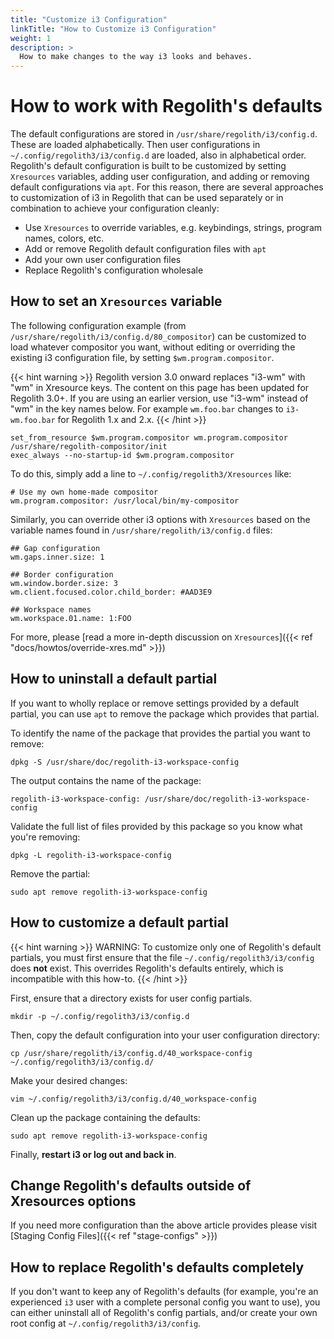 ```yaml
---
title: "Customize i3 Configuration"
linkTitle: "How to Customize i3 Configuration"
weight: 1
description: >
  How to make changes to the way i3 looks and behaves.
---
```


# How to work with Regolith's defaults

The default configurations are stored in `/usr/share/regolith/i3/config.d`. These are loaded alphabetically. Then user configurations in `~/.config/regolith3/i3/config.d` are loaded, also in alphabetical order. Regolith's default configuration is built to be customized by setting `Xresources` variables, adding user configuration, and adding or removing default configurations via `apt`. For this reason, there are several approaches to customization of i3 in Regolith that can be used separately or in combination to achieve your configuration cleanly:

- Use `Xresources` to override variables, e.g. keybindings, strings, program names, colors, etc.
- Add or remove Regolith default configuration files with `apt`
- Add your own user configuration files
- Replace Regolith's configuration wholesale

## How to set an `Xresources` variable

The following configuration example (from `/usr/share/regolith/i3/config.d/80_compositor`) can be customized to load whatever compositor you want, without editing or overriding the existing i3 configuration file, by setting `$wm.program.compositor`.

{{< hint warning >}}
Regolith version 3.0 onward replaces "i3-wm" with "wm" in Xresource keys.  The content on this page has been updated for Regolith 3.0+.  If you are using an earlier version, use "i3-wm" instead of "wm" in the key names below.  For example `wm.foo.bar` changes to `i3-wm.foo.bar` for Regolith 1.x and 2.x.
{{< /hint >}}

```
set_from_resource $wm.program.compositor wm.program.compositor /usr/share/regolith-compositor/init
exec_always --no-startup-id $wm.program.compositor
```

To do this, simply add a line to `~/.config/regolith3/Xresources` like:

```
# Use my own home-made compositor
wm.program.compositor: /usr/local/bin/my-compositor
```

Similarly, you can override other i3 options with `Xresources` based on the variable names found in `/usr/share/regolith/i3/config.d` files:

```
## Gap configuration
wm.gaps.inner.size: 1

## Border configuration
wm.window.border.size: 3
wm.client.focused.color.child_border: #AAD3E9

## Workspace names
wm.workspace.01.name: 1:FOO
```

For more, please [read a more in-depth discussion on `Xresources`]({{< ref "docs/howtos/override-xres.md" >}})

## How to uninstall a default partial

If you want to wholly replace or remove settings provided by a default partial, you can use `apt` to remove the package which provides that partial.

To identify the name of the package that provides the partial you want to remove:

```console
dpkg -S /usr/share/doc/regolith-i3-workspace-config
```

The output contains the name of the package:

```
regolith-i3-workspace-config: /usr/share/doc/regolith-i3-workspace-config
```

Validate the full list of files provided by this package so you know what you're removing:

```console
dpkg -L regolith-i3-workspace-config
```

Remove the partial:

```console
sudo apt remove regolith-i3-workspace-config
```

## How to customize a default partial

{{< hint warning >}}
WARNING: To customize only one of Regolith's default partials, you must first
ensure that the file `~/.config/regolith3/i3/config` does **not** exist. This
overrides Regolith's defaults entirely, which is incompatible with this how-to.
{{< /hint >}}

First, ensure that a directory exists for user config partials.

```console
mkdir -p ~/.config/regolith3/i3/config.d
```

Then, copy the default configuration into your user configuration directory:

```console
cp /usr/share/regolith/i3/config.d/40_workspace-config ~/.config/regolith3/i3/config.d/
```

Make your desired changes:

```console
vim ~/.config/regolith3/i3/config.d/40_workspace-config
```

Clean up the package containing the defaults:

```console
sudo apt remove regolith-i3-workspace-config
```

Finally, **restart i3 or log out and back in**.

## Change Regolith's defaults outside of Xresources options

If you need more configuration than the above article provides please visit [Staging Config Files]({{< ref "stage-configs" >}})

## How to replace Regolith's defaults completely

If you don't want to keep any of Regolith's defaults (for example, you're an
experienced `i3` user with a complete personal config you want to use), you can
either uninstall all of Regolith's config partials, and/or create your own root
config at `~/.config/regolith3/i3/config`.
